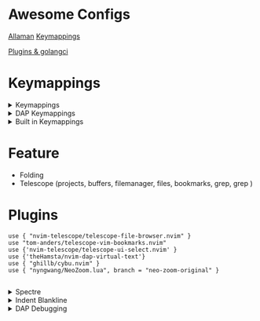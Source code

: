 # Awesome Configs
[Allaman](https://github.com/Allaman/nvim)
[Keymappings](https://github.com/Lazytangent/nvim-conf)
<BR/>

[Plugins & golangci](https://github.com/fablol/.cfg/tree/master/.config/nvim)

# Keymappings
<details>
  <summary>Keymappings</summary>
    
  ```
  \2    Telescope Buffers
  \t    Trouble
  \w    Telescope search <cword>
  \s    Telescope search word
  \3    LazyGit
  \4    ndap-ui    
  \5    dap
  \6.   dap debug
  R     Replace
    
  ```
</details>

<details>
  <summary>DAP Keymappings</summary>
    
  ```  
  vim.keymap.set("n", "<F5>", ":lua require'dap'.continue()<CR>")
  vim.keymap.set("n", "<F10>", ":lua require'dap'.step_over()<CR>")
  vim.keymap.set("n", "<F11>", ":lua require'dap'.step_into()<CR>")
  vim.keymap.set("n", "<F12>", ":lua require'dap'.step_out()<CR>")
  vim.keymap.set("n", "<Leader>b", ":lua require'dap'.toggle_breakpoint()<CR>")
  vim.keymap.set("n", "<Leader>B", ":lua require'dap'.set_breakpoint(vim.fn.input('Breakpoint condition: '))<CR>")
  vim.keymap.set("n", "<Leader>lp", ":lua require'dap'.set_breakpoint(nil, nil, vim.fn.input('Log point message: '))<CR>")
  vim.keymap.set("n", "<Leader>dr", ":lua require'dap'.repl.open()<CR>")
  vim.keymap.set("n", "<Leader>dl", ":lua require'dap'.run_last()<CR>")
  vim.keymap.set("n", "<Leader>td", ":lua require('dap-go').debug_test()<CR>")

require('dap-go').setup()
require("dapui").setup()
require('nvim-dap-virtual-text').setup()

local dap, dapui = require("dap"), require("dapui")
dap.listeners.after.event_initialized["dapui_config"] = function()
  dapui.open()
end
dap.listeners.before.event_terminated["dapui_config"] = function()
  dapui.close()
end
dap.listeners.before.event_exited["dapui_config"] = function()
  dapui.close()
end
```  
</details>
  
<details>
  <summary>Built in Keymappings</summary>
    
  ```
  tabe  Open New tab
  tabn  Go to next tab
  tabp  Go to previous tab
  tabm  Move tab
  tabc  Close tab
  gt    Goto next tab
  gp    Goto previous tab    
  ```
</details>  
  
# Feature
  - Folding
  - Telescope (projects, buffers, filemanager, files, bookmarks, grep, grep <cword>)

# Plugins
  
```
use { "nvim-telescope/telescope-file-browser.nvim" }
use "tom-anders/telescope-vim-bookmarks.nvim"
use {'nvim-telescope/telescope-ui-select.nvim' }
use {'theHamsta/nvim-dap-virtual-text'}
use { "ghillb/cybu.nvim" }
use { "nyngwang/NeoZoom.lua", branch = "neo-zoom-original" }
 
```
<details>
  <summary>Spectre</summary>
    
  ```
  <CR>  Goto Current File
  c     Input Replace
  t     Toggle Line
  o     Show Options
  R     Replace
    
  ```
</details>
<details>
  <summary>Indent Blankline</summary>
    
  ```
  ```
</details>
<details>
  <summary>DAP Debugging</summary>
    
  ```
  <F6>    Debug Test
  <F5>    Continue
  <F10>   Step Over
  <F11>   Step Into
  ```
</details>
